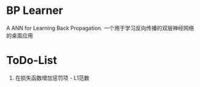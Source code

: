 # BP Learner
A ANN for Learning Back Propagation. 一个用于学习反向传播的双层神经网络的桌面应用

# ToDo-List
1. 在损失函数增加惩罚项 - L1范数

